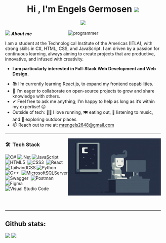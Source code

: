 <h1 align="center">Hi , I'm Engels Germosen <img src="https://media.giphy.com/media/hvRJCLFzcasrR4ia7z/giphy.gif" width="35"></h1>

<p align="center">
  <a href="https://github.com/DenverCoder1/readme-typing-svg"><img src="https://readme-typing-svg.herokuapp.com?font=Time+New+Roman&color=%23C8BE25&size=25&center=true&vCenter=true&width=600&height=100&lines=Software+Development+Student;Competitive+Programmer;Backend+Developer"></a>
</p>

<img align="right" width=300px alt="programmer" src="https://media4.giphy.com/media/v1.Y2lkPTc5MGI3NjExbDdiOHdibnJ3bXJlM3h1OTQ5bjhldGxlNXB2Zms0d3R6NGhoMHk5NCZlcD12MV9pbnRlcm5hbF9naWZfYnlfaWQmY3Q9Zw/3ov9jNziFTMfzSumAw/giphy.webp" />

<img src="https://media.giphy.com/media/ObNTw8Uzwy6KQ/giphy.gif" width="30px">&nbsp;***About me***

I am a student at the Technological Institute of the Americas (ITLA), with strong skills in C#, HTML, CSS, and JavaScript. I am driven by a passion for continuous learning, always aiming to create projects that are productive, innovative, and infused with creativity.
* **I am particularly interested in Full-Stack Web Development and Web Design.**
- 📚 I’m currently learning React.js, to expand my frontend capabilities.
- 👯 I’m eager to collaborate on open-source projects to grow and share knowledge with others.<br>
- ✔ Feel free to ask me anything; I’m happy to help as long as it’s within my expertise! 😉<br>
- Outside of tech: 🏃‍♂️ I love running, 🍽️ eating out, 🎵 listening to music, and 🌴 exploring outdoor places.
- 📫 Reach out to me at: <a href="mrengels2648@gmail.com">mrengels2648@gmail.com</a>


<hr> <img alt="Night Coding" src="https://raw.githubusercontent.com/AVS1508/AVS1508/master/assets/Night-Coding.gif" align="right"/>

### 🛠 &nbsp;Tech Stack

![C#](https://img.shields.io/badge/c%23-%23239120.svg?style=for-the-badge&logo=csharp&logoColor=white)
![.Net](https://img.shields.io/badge/.NET-5C2D91?style=for-the-badge&logo=.net&logoColor=white)
![JavaScript](https://img.shields.io/badge/javascript-%23323330.svg?style=for-the-badge&logo=javascript&logoColor=%23F7DF1E)&nbsp;
![HTML5](https://img.shields.io/badge/html5-%23E34F26.svg?style=for-the-badge&logo=html5&logoColor=white)&nbsp;
![CSS3](https://img.shields.io/badge/css3-%231572B6.svg?style=for-the-badge&logo=css3&logoColor=white)&nbsp;
![React](https://img.shields.io/badge/react-%2320232a.svg?style=for-the-badge&logo=react&logoColor=%2361DAFB)
![TailwindCSS](https://img.shields.io/badge/tailwindcss-%2338B2AC.svg?style=for-the-badge&logo=tailwind-css&logoColor=white)
![Python](https://img.shields.io/badge/python-3670A0?style=for-the-badge&logo=python&logoColor=ffdd54)&nbsp;
![C++](https://img.shields.io/badge/c++-%2300599C.svg?style=for-the-badge&logo=c%2B%2B&logoColor=white)&nbsp;
![MicrosoftSQLServer](https://img.shields.io/badge/Microsoft%20SQL%20Server-CC2927?style=for-the-badge&logo=microsoft%20sql%20server&logoColor=white)
![Swagger](https://img.shields.io/badge/-Swagger-%23Clojure?style=for-the-badge&logo=swagger&logoColor=white)&nbsp;
![Postman](https://img.shields.io/badge/Postman-FF6C37?style=for-the-badge&logo=postman&logoColor=white)&nbsp;
![Figma](https://img.shields.io/badge/figma-%23F24E1E.svg?style=for-the-badge&logo=figma&logoColor=white)&nbsp;
![Visual Studio Code](https://img.shields.io/badge/Visual%20Studio%20Code-0078d7.svg?style=for-the-badge&logo=visual-studio-code&logoColor=white)

<br>
<br>
<hr>
<h2>Github stats:</h2> 

[![](https://github-readme-stats.vercel.app/api?username=engelsgermosen&show_icons=true&theme=tokyonight&hide_border=true&locale=en)](https://github.com/engelsgermosen)
[![](https://github-readme-streak-stats.herokuapp.com/?user=engelsgermosen&theme=material-palenight)](https://github.com/engelsgermosen)

